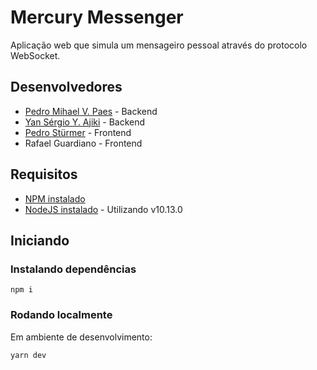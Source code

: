 # Mercury Messenger

Aplicação web que simula um mensageiro pessoal através do protocolo WebSocket.

## Desenvolvedores

* [Pedro Mihael V. Paes](https://github.com/opedropaes/) - Backend
* [Yan Sérgio Y. Ajiki](https://github.com/hi-im-yan/) - Backend
* [Pedro Stürmer](https://github.com/pedrost/) - Frontend
* Rafael Guardiano - Frontend

## Requisitos
* [NPM instalado](https://www.npmjs.com/)
* [NodeJS instalado](https://nodejs.org/en/) - Utilizando v10.13.0

## Iniciando
### Instalando dependências
```
npm i
```
### Rodando localmente
Em ambiente de desenvolvimento:
```
yarn dev
```


